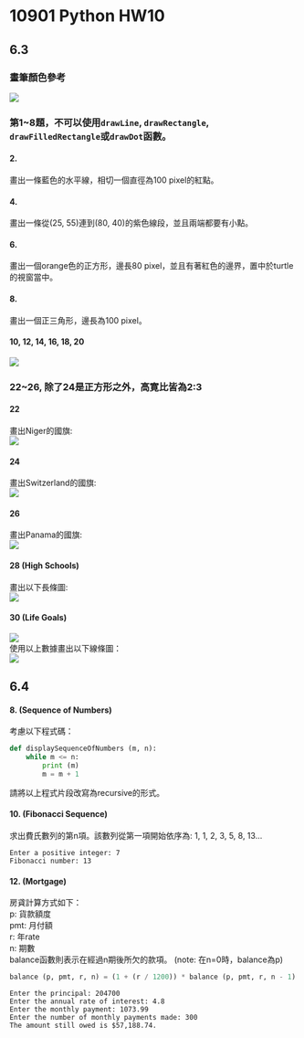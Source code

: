 # 10901 Python HW10

## 6.3
### 畫筆顏色參考
![](https://i.imgur.com/y1KoWNA.png)

### 第1~8題，不可以使用`drawLine`, `drawRectangle`, `drawFilledRectangle`或`drawDot`函數。

#### 2.
畫出一條藍色的水平線，相切一個直徑為100 pixel的紅點。

#### 4.
畫出一條從(25, 55)連到(80, 40)的紫色線段，並且兩端都要有小點。

#### 6.
畫出一個orange色的正方形，邊長80 pixel，並且有著紅色的邊界，置中於turtle的視窗當中。

#### 8.
畫出一個正三角形，邊長為100 pixel。

#### 10, 12, 14, 16, 18, 20
![](https://i.imgur.com/quItTpo.png)

### 22~26, 除了24是正方形之外，高寛比皆為2:3
#### 22
畫出Niger的國旗:  
![](https://i.imgur.com/IGGQjlN.png)


#### 24
畫出Switzerland的國旗:  
![](https://i.imgur.com/qc0F65m.png)


#### 26
畫出Panama的國旗:  
![](https://i.imgur.com/5GImNme.png)


#### 28 (High Schools)
畫出以下長條圖:  
![](https://i.imgur.com/wUTffbl.png)


#### 30 (Life Goals)
![](https://i.imgur.com/k9rhqaM.png)  
使用以上數據畫出以下線條圖：  
![](https://i.imgur.com/mFPuIn5.png)




## 6.4

#### 8. (Sequence of Numbers)
考慮以下程式碼：
```python
def displaySequenceOfNumbers (m, n):
	while m <= n:
		print (m)
		m = m + 1
```
請將以上程式片段改寫為recursive的形式。

#### 10. (Fibonacci Sequence)
求出費氏數列的第n項。該數列從第一項開始依序為: 1, 1, 2, 3, 5, 8, 13...
```
Enter a positive integer: 7
Fibonacci number: 13
```

#### 12. (Mortgage)
房貣計算方式如下：  
p: 貨款額度  
pmt: 月付額  
r: 年rate  
n: 期數  
balance函數則表示在經過n期後所欠的款項。 (note: 在n=0時，balance為p)  
```python
balance (p, pmt, r, n) = (1 + (r / 1200)) * balance (p, pmt, r, n - 1) - pmt
```
```
Enter the principal: 204700
Enter the annual rate of interest: 4.8
Enter the monthly payment: 1073.99
Enter the number of monthly payments made: 300
The amount still owed is $57,188.74.
```
